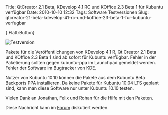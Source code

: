 Title: QtCreator 2.1 Beta, KDevelop 4.1 RC und KOffice 2.3 Beta 1 für Kubuntu verfügbar
Date: 2010-10-10 12:32
Tags: Software Testversionen
Slug: qtcreator-21-beta-kdevelop-41-rc-und-koffice-23-beta-1-fur-kubuntu-verfugbar

[](http://www.kubuntu-de.org/nachrichten/software/software-testversionen/2037-qtcreator-2-1-beta-kdevelop-4-1-rc-und-koffice-2-3-){.FlattrButton}  

![Testversion](http://wiki.kubuntu-de.org/images/Testsoftware48x48.png)

Pakete für die Veröffentlichungen von KDevelop 4.1 R, Qt Creator 2.1
Beta und KOffice 2.3 Beta 1 sind ab sofort für Kubuntu verfügbar. Fehler
in der Paketierung sollten gegen kubuntu-ppa im Launchpad gemeldet
werden. Fehler der Software im Bugtracker von KDE.


Nutzer von Kubuntu 10.10 können die Pakete aus dem Kubuntu Beta
Backports PPA installieren. Da keine Pakete für Kubuntu 10.04 LTS
geplant sind, kann man diese Software nur unter Kubuntu 10.10 testen.


<!--break--><!--break-->

Vielen Dank an Jonathan, Felix und Rohan für die Hilfe mit den Paketen.


Diese Nachricht kann im
[Forum](http://forum.kubuntu-de.org/index.php?board=1.0 "http://forum.kubuntu-de.org/index.php?board=1.0")
diskutiert werden.



